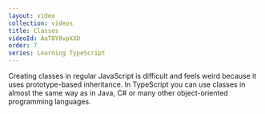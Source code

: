 ```yaml
---
layout: video
collection: videos
title: Classes
videoId: AaT8Y8vpXXU
order: 7
series: Learning TypeScript
---
```


Creating classes in regular JavaScript is difficult and feels weird because it uses prototype-based inheritance. In TypeScript you can use classes in almost the same way as in Java, C# or many other object-oriented programming languages.


